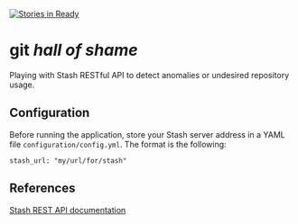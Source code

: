 [![Stories in Ready](https://badge.waffle.io/jsrois/githallofshame.png?label=ready&title=Ready)](https://waffle.io/jsrois/githallofshame)
# git *hall of shame*
Playing with Stash RESTful API to detect anomalies or undesired repository usage.

## Configuration
Before running the application, store your Stash server address in a YAML file `configuration/config.yml`. The format is the following: 
    
    stash_url: "my/url/for/stash"
    
## References

[Stash REST API documentation](https://developer.atlassian.com/static/rest/stash/3.11.3/stash-rest.html#idp676080)
